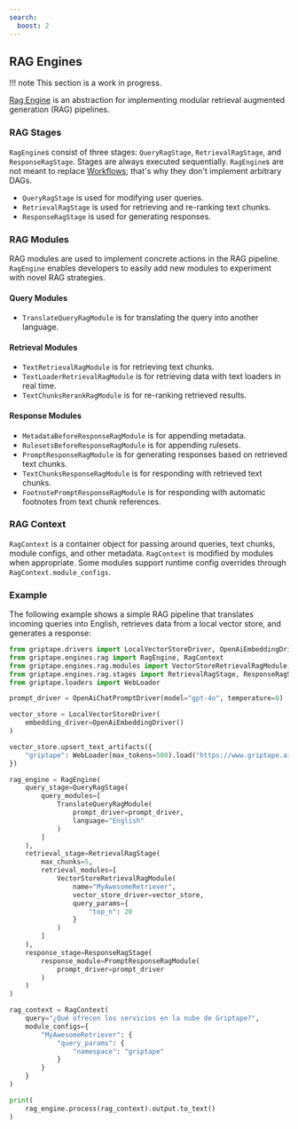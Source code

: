```yaml
---
search:
  boost: 2 
---
```


## RAG Engines

!!! note
    This section is a work in progress.

[Rag Engine](../../reference/griptape/engines/rag/index.md) is an abstraction for implementing modular retrieval augmented generation (RAG) pipelines.

### RAG Stages

`RagEngine`s consist of three stages: `QueryRagStage`, `RetrievalRagStage`, and `ResponseRagStage`. Stages are always executed sequentially. `RagEngine`s are not meant to replace [Workflows](./structures/workflows.md); that's why they don't implement arbitrary DAGs.

- `QueryRagStage` is used for modifying user queries.
- `RetrievalRagStage` is used for retrieving and re-ranking text chunks.
- `ResponseRagStage` is used for generating responses.

### RAG Modules

RAG modules are used to implement concrete actions in the RAG pipeline. `RagEngine` enables developers to easily add new modules to experiment with novel RAG strategies.

#### Query Modules

- `TranslateQueryRagModule` is for translating the query into another language.

#### Retrieval Modules
- `TextRetrievalRagModule` is for retrieving text chunks.
- `TextLoaderRetrievalRagModule` is for retrieving data with text loaders in real time.
- `TextChunksRerankRagModule` is for re-ranking retrieved results.

#### Response Modules
- `MetadataBeforeResponseRagModule` is for appending metadata.
- `RulesetsBeforeResponseRagModule` is for appending rulesets.
- `PromptResponseRagModule` is for generating responses based on retrieved text chunks.
- `TextChunksResponseRagModule` is for responding with retrieved text chunks.
- `FootnotePromptResponseRagModule` is for responding with automatic footnotes from text chunk references.

### RAG Context

`RagContext` is a container object for passing around queries, text chunks, module configs, and other metadata. `RagContext` is modified by modules when appropriate. Some modules support runtime config overrides through `RagContext.module_configs`.

### Example

The following example shows a simple RAG pipeline that translates incoming queries into English, retrieves data from a local vector store, and generates a response:

```python
from griptape.drivers import LocalVectorStoreDriver, OpenAiEmbeddingDriver, OpenAiChatPromptDriver
from griptape.engines.rag import RagEngine, RagContext
from griptape.engines.rag.modules import VectorStoreRetrievalRagModule, PromptResponseRagModule, TranslateQueryRagModule
from griptape.engines.rag.stages import RetrievalRagStage, ResponseRagStage, QueryRagStage
from griptape.loaders import WebLoader

prompt_driver = OpenAiChatPromptDriver(model="gpt-4o", temperature=0)

vector_store = LocalVectorStoreDriver(
    embedding_driver=OpenAiEmbeddingDriver()
)

vector_store.upsert_text_artifacts({
    "griptape": WebLoader(max_tokens=500).load("https://www.griptape.ai"),
})

rag_engine = RagEngine(
    query_stage=QueryRagStage(
        query_modules=[
            TranslateQueryRagModule(
                prompt_driver=prompt_driver,
                language="English"
            )
        ]
    ),
    retrieval_stage=RetrievalRagStage(
        max_chunks=5,
        retrieval_modules=[
            VectorStoreRetrievalRagModule(
                name="MyAwesomeRetriever",
                vector_store_driver=vector_store,
                query_params={
                    "top_n": 20
                }
            )
        ]
    ),
    response_stage=ResponseRagStage(
        response_module=PromptResponseRagModule(
            prompt_driver=prompt_driver
        )
    )
)

rag_context = RagContext(
    query="¿Qué ofrecen los servicios en la nube de Griptape?",
    module_configs={
        "MyAwesomeRetriever": {
            "query_params": {
                "namespace": "griptape"
            }
        }
    }
)

print(
    rag_engine.process(rag_context).output.to_text()
)
```